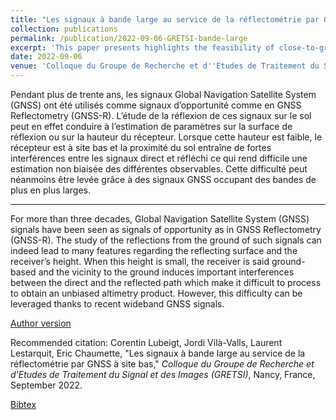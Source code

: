 ```yaml
---
title: "Les signaux à bande large au service de la réflectométrie par GNSS à site bas"
collection: publications
permalink: /publication/2022-09-06-GRETSI-bande-large
excerpt: 'This paper presents highlights the feasibility of close-to-ground GNSS reflectometry using recent wideband GNSS signals and dual source signal processing techniques.'
date: 2022-09-06
venue: 'Colloque du Groupe de Recherche et d''Etudes de Traitement du Signal et des Images (GRETSI)'
---
```

Pendant plus de trente ans, les signaux Global Navigation Satellite System (GNSS) ont été utilisés comme signaux d’opportunité comme en GNSS Reflectometry (GNSS-R). L’étude de la réflexion de ces signaux sur le sol peut en effet conduire à l’estimation de paramètres sur la surface de réflexion ou sur la hauteur du récepteur. Lorsque cette hauteur est faible, le récepteur est à site bas et la proximité du sol entraîne de fortes interférences entre les signaux direct et réfléchi ce qui rend difficile une estimation non biaisée des différentes observables. Cette difficulté peut néanmoins être levée grâce à des signaux GNSS occupant des bandes de plus en plus larges.

---
For more than three decades, Global Navigation Satellite System (GNSS) signals have been seen as signals of opportunity as in GNSS Reflectometry (GNSS-R). The study of the reflections from the ground of such signals can indeed lead to many features regarding the reflecting surface and the receiver’s height. When this height is small, the receiver is said ground-based and the vicinity to the ground induces important interferences between the direct and the reflected path which make it difficult to process to obtain an unbiased altimetry product. However, this difficulty can be leveraged thanks to recent wideband GNSS signals.

[Author version](http://clubeigt.github.io/files/2022_GRETSI_bande_large.pdf)

Recommended citation: Corentin Lubeigt, Jordi Vilà-Valls, Laurent Lestarquit, Eric Chaumette, &quot;Les signaux à bande large au service de la réflectométrie par GNSS à site bas,&quot; <i>Colloque du Groupe de Recherche et d'Etudes de Traitement du Signal et des Images (GRETSI)</i>, Nancy, France, September 2022.

[Bibtex](http://clubeigt.github.io/files/2022_GRETSI_bande_large_bib.bib)

